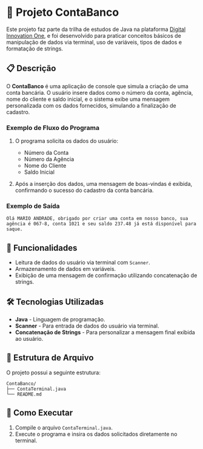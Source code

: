 # 🏦 Projeto ContaBanco

Este projeto faz parte da trilha de estudos de Java na plataforma [Digital Innovation One](https://www.dio.me/), e foi desenvolvido para praticar conceitos básicos de manipulação de dados via terminal, uso de variáveis, tipos de dados e formatação de strings.

## 📋 Descrição

O **ContaBanco** é uma aplicação de console que simula a criação de uma conta bancária. O usuário insere dados como o número da conta, agência, nome do cliente e saldo inicial, e o sistema exibe uma mensagem personalizada com os dados fornecidos, simulando a finalização de cadastro.

### Exemplo de Fluxo do Programa

1. O programa solicita os dados do usuário:
    - Número da Conta
    - Número da Agência
    - Nome do Cliente
    - Saldo Inicial

2. Após a inserção dos dados, uma mensagem de boas-vindas é exibida, confirmando o sucesso do cadastro da conta bancária.

### Exemplo de Saída

```plaintext
Olá MARIO ANDRADE, obrigado por criar uma conta em nosso banco, sua agência é 067-8, conta 1021 e seu saldo 237.48 já está disponível para saque.
```

## 🚀 Funcionalidades

- Leitura de dados do usuário via terminal com `Scanner`.
- Armazenamento de dados em variáveis.
- Exibição de uma mensagem de confirmação utilizando concatenação de strings.

## 🛠️ Tecnologias Utilizadas

- **Java** - Linguagem de programação.
- **Scanner** - Para entrada de dados do usuário via terminal.
- **Concatenação de Strings** - Para personalizar a mensagem final exibida ao usuário.

## 📂 Estrutura de Arquivo

O projeto possui a seguinte estrutura:

```
ContaBanco/
├── ContaTerminal.java
└── README.md
```

## 📝 Como Executar

1. Compile o arquivo `ContaTerminal.java`.
2. Execute o programa e insira os dados solicitados diretamente no terminal.